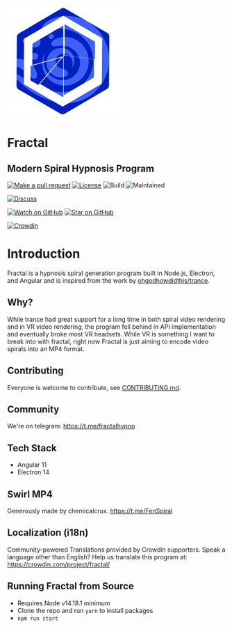 ![Icon](src/assets/icons/favicon.png)
# Fractal 
## Modern Spiral Hypnosis Program

[![Make a pull request][prs-badge]][prs]
[![License](http://img.shields.io/badge/Licence-MIT-brightgreen.svg)](LICENSE.md)
![Build][travis]
![Maintained][maintained-badge]


[![Discuss][telegram]](https://t.me/fractalhypno)

[![Watch on GitHub][github-watch-badge]][github-watch]
[![Star on GitHub][github-star-badge]][github-star]

[![Crowdin](https://badges.crowdin.net/fractal/localized.svg)](https://crowdin.com/project/fractal)
# Introduction
Fractal is a hypnosis spiral generation program built in Node.js, Electron, and Angular and is inspired from the work by [ohgodhowdidthis/trance](https://github.com/ohgodhowdidthis/trance).

## Why?
While trance had great support for a long time in both spiral video rendering and in VR video rendering, the program fell behind in API implementation and eventually broke most VR headsets. While VR is something I want to break into with fractal, right now Fractal is just aiming to encode video spirals into an MP4 format.

## Contributing
Everyone is welcome to contribute, see [CONTRIBUTING.md](CONTRIBUTING.md).

## Community

We're on telegram: https://t.me/fractalhypno

## Tech Stack
* Angular 11
* Electron 14

## Swirl MP4

Generously made by chemicalcrux. https://t.me/FenSpiral

## Localization (i18n)

Community-powered Translations provided by Crowdin supporters. Speak a language other than English? Help us translate this program at: https://crowdin.com/project/fractal/

## Running Fractal from Source
* Requires Node v14.18.1 minimum
* Clone the repo and run ```yarn``` to install packages
* ```npm run start```

[travis]: https://www.travis-ci.com/shishome/fractal.svg?branch=master
[license-badge]: https://img.shields.io/badge/license-Apache2-blue.svg?style=style=flat-square
[license]: https://github.com/shishome/fractal/blob/master/LICENSE.md
[prs-badge]: https://img.shields.io/badge/PRs-welcome-brightgreen.svg?style=flat-square
[prs]: http://makeapullrequest.com
[github-watch-badge]: https://img.shields.io/github/watchers/shishome/fractal.svg?style=social
[github-watch]: https://github.com/shishome/fractal/watchers
[github-star-badge]: https://img.shields.io/github/stars/shishome/fractal.svg?style=social
[github-star]: https://github.com/shishome/fractal/stargazers
[maintained-badge]: https://img.shields.io/badge/maintained-yes-brightgreen
[telegram]: https://img.shields.io/badge/discussion-telegram%20group-informational?logo=telegram
